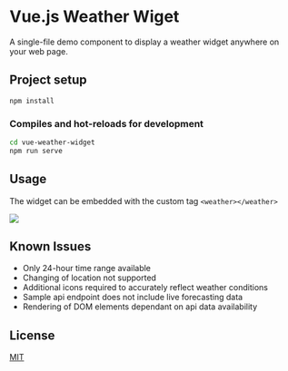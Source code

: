 # Vue.js Weather Wiget

A single-file demo component to display a weather widget anywhere on your web page.

## Project setup

```
npm install
```

### Compiles and hot-reloads for development

```bash
cd vue-weather-widget
npm run serve
```

## Usage

The widget can be embedded with the custom tag `<weather></weather>`

![](https://raw.githubusercontent.com/GiorgioBaldelli/vue-weather-widget/master/preview.gif)

## Known Issues
- Only 24-hour time range available
- Changing of location not supported
- Additional icons required to accurately reflect weather conditions
- Sample api endpoint does not include live forecasting data
- Rendering of DOM elements dependant on api data availability

## License
[MIT](https://choosealicense.com/licenses/mit/)